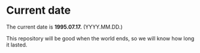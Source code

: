 # Current date

The current date is **1995.07.17.** (YYYY.MM.DD.)

This repository will be good when the world ends, so we will know how long it lasted.